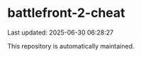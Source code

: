 # battlefront-2-cheat

Last updated: 2025-06-30 06:28:27

This repository is automatically maintained.
